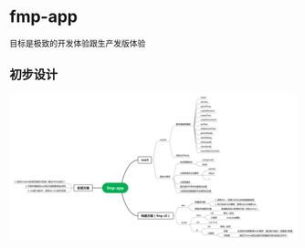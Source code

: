 # fmp-app

目标是极致的开发体验跟生产发版体验


## 初步设计

![设计思维导图](https://github.com/m-yangyu/study/blob/master/study/public/image/design.png)
